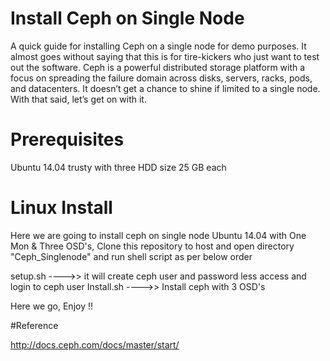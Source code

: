 # Install Ceph on Single Node

A quick guide for installing Ceph on a single node for demo purposes. It almost goes without saying that this is for tire-kickers who just want to test out the software. Ceph is a powerful distributed storage platform with a focus on spreading the failure domain across disks, servers, racks, pods, and datacenters. It doesn’t get a chance to shine if limited to a single node. With that said, let’s get on with it.

# Prerequisites 

Ubuntu 14.04 trusty with three HDD size 25 GB each

# Linux Install

Here we are going to install ceph on single node Ubuntu 14.04 with One Mon & Three OSD's, Clone this repository to host and open directory "Ceph_Singlenode" and run shell script as per below order

setup.sh   ---->> it will create ceph user and password less access and login to ceph user
Install.sh ---->> Install ceph with 3 OSD's

Here we go, Enjoy !!

   

#Reference

http://docs.ceph.com/docs/master/start/
